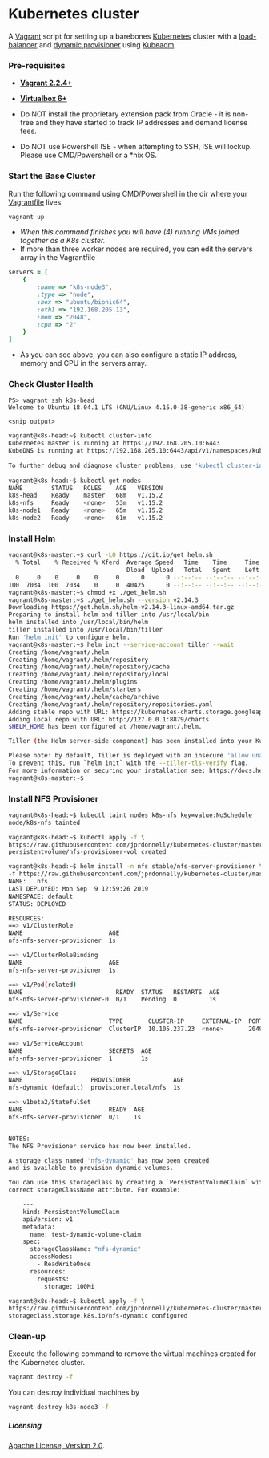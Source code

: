 # Kubernetes cluster
A [Vagrant](https://www.vagrantup.com/) script for setting up a barebones [Kubernetes](https://kubernetes.io/) cluster with a [load-balancer](https://metallb.universe.tf) and [dynamic provisioner](https://github.com/kubernetes-incubator/external-storage/tree/master/nfs) using [Kubeadm](https://kubernetes.io/docs/reference/setup-tools/kubeadm/kubeadm/).

### Pre-requisites

 * **[Vagrant 2.2.4+](https://www.vagrantup.com)**
 * **[Virtualbox 6+](https://www.virtualbox.org)**
 
 * Do NOT install the proprietary extension pack from Oracle - it is non-free and they have started to track IP addresses and demand license fees.
 
 * Do NOT use Powershell ISE - when attempting to SSH, ISE will lockup.  Please use CMD/Powershell or a *nix OS.

### Start the Base Cluster

Run the following command using CMD/Powershell in the dir where your [Vagrantfile](https://github.com/jprdonnelly/kubernetes-cluster/blob/master/Vagrantfile "Vagrantfile") lives.

```bash
vagrant up
```

* *When this command finishes you will have (4) running VMs joined together as a K8s cluster.*
* If more than three worker nodes are required, you can edit the servers array in the Vagrantfile

```ruby
servers = [
    {
        :name => "k8s-node3",
        :type => "node",
        :box => "ubuntu/bionic64",
        :eth1 => "192.168.205.13",
        :mem => "2048",
        :cpu => "2"
    }
]
 ```
 
* As you can see above, you can also configure a static IP address, memory and CPU in the servers array. 

### Check Cluster Health

```pwsh
PS> vagrant ssh k8s-head
Welcome to Ubuntu 18.04.1 LTS (GNU/Linux 4.15.0-38-generic x86_64)
 
<snip output>
```

```bash
vagrant@k8s-head:~$ kubectl cluster-info
Kubernetes master is running at https://192.168.205.10:6443
KubeDNS is running at https://192.168.205.10:6443/api/v1/namespaces/kube-system/services/kube-dns:dns/proxy
 
To further debug and diagnose cluster problems, use 'kubectl cluster-info dump'.
 
vagrant@k8s-head:~$ kubectl get nodes
NAME        STATUS   ROLES    AGE   VERSION
k8s-head    Ready    master   68m   v1.15.2
k8s-nfs     Ready    <none>   53m   v1.15.2
k8s-node1   Ready    <none>   65m   v1.15.2
k8s-node2   Ready    <none>   61m   v1.15.2
```

### Install Helm

```bash
vagrant@k8s-master:~$ curl -LO https://git.io/get_helm.sh
  % Total    % Received % Xferd  Average Speed   Time    Time     Time  Current
                                 Dload  Upload   Total   Spent    Left  Speed
  0     0    0     0    0     0      0      0 --:--:-- --:--:-- --:--:--     0
100  7034  100  7034    0     0  40425      0 --:--:-- --:--:-- --:--:-- 40425
vagrant@k8s-master:~$ chmod +x ./get_helm.sh
vagrant@k8s-master:~$ ./get_helm.sh --version v2.14.3
Downloading https://get.helm.sh/helm-v2.14.3-linux-amd64.tar.gz
Preparing to install helm and tiller into /usr/local/bin
helm installed into /usr/local/bin/helm
tiller installed into /usr/local/bin/tiller
Run 'helm init' to configure helm.
vagrant@k8s-master:~$ helm init --service-account tiller --wait
Creating /home/vagrant/.helm
Creating /home/vagrant/.helm/repository
Creating /home/vagrant/.helm/repository/cache
Creating /home/vagrant/.helm/repository/local
Creating /home/vagrant/.helm/plugins
Creating /home/vagrant/.helm/starters
Creating /home/vagrant/.helm/cache/archive
Creating /home/vagrant/.helm/repository/repositories.yaml
Adding stable repo with URL: https://kubernetes-charts.storage.googleapis.com
Adding local repo with URL: http://127.0.0.1:8879/charts
$HELM_HOME has been configured at /home/vagrant/.helm.

Tiller (the Helm server-side component) has been installed into your Kubernetes Cluster.

Please note: by default, Tiller is deployed with an insecure 'allow unauthenticated users' policy.
To prevent this, run `helm init` with the --tiller-tls-verify flag.
For more information on securing your installation see: https://docs.helm.sh/using_helm/#securing-your-helm-installation
vagrant@k8s-master:~$
```

### Install NFS Provisioner

```bash
vagrant@k8s-head:~$ kubectl taint nodes k8s-nfs key=value:NoSchedule
node/k8s-nfs tainted
```

```bash
vagrant@k8s-head:~$ kubectl apply -f \
https://raw.githubusercontent.com/jprdonnelly/kubernetes-cluster/master/nfs-provisioner/nfs-helm-pvc.yaml
persistentvolume/nfs-provisioner-vol created
```

```bash
vagrant@k8s-head:~$ helm install -n nfs stable/nfs-server-provisioner \
-f https://raw.githubusercontent.com/jprdonnelly/kubernetes-cluster/master/nfs-provisioner/nfs-helm-values.yaml
NAME:   nfs
LAST DEPLOYED: Mon Sep  9 12:59:26 2019
NAMESPACE: default
STATUS: DEPLOYED

RESOURCES:
==> v1/ClusterRole
NAME                        AGE
nfs-nfs-server-provisioner  1s

==> v1/ClusterRoleBinding
NAME                        AGE
nfs-nfs-server-provisioner  1s

==> v1/Pod(related)
NAME                          READY  STATUS   RESTARTS  AGE
nfs-nfs-server-provisioner-0  0/1    Pending  0         1s

==> v1/Service
NAME                        TYPE       CLUSTER-IP     EXTERNAL-IP  PORT(S)                                 AGE
nfs-nfs-server-provisioner  ClusterIP  10.105.237.23  <none>       2049/TCP,20048/TCP,51413/TCP,51413/UDP  1s

==> v1/ServiceAccount
NAME                        SECRETS  AGE
nfs-nfs-server-provisioner  1        1s

==> v1/StorageClass
NAME                   PROVISIONER            AGE
nfs-dynamic (default)  provisioner.local/nfs  1s

==> v1beta2/StatefulSet
NAME                        READY  AGE
nfs-nfs-server-provisioner  0/1    1s


NOTES:
The NFS Provisioner service has now been installed.

A storage class named 'nfs-dynamic' has now been created
and is available to provision dynamic volumes.

You can use this storageclass by creating a `PersistentVolumeClaim` with the
correct storageClassName attribute. For example:

    ---
    kind: PersistentVolumeClaim
    apiVersion: v1
    metadata:
      name: test-dynamic-volume-claim
    spec:
      storageClassName: "nfs-dynamic"
      accessModes:
        - ReadWriteOnce
      resources:
        requests:
          storage: 100Mi
```

```bash
vagrant@k8s-head:~$ kubectl apply -f \
https://raw.githubusercontent.com/jprdonnelly/kubernetes-cluster/master/nfs-provisioner/nfs-class.yaml
storageclass.storage.k8s.io/nfs-dynamic configured
```

### Clean-up

Execute the following command to remove the virtual machines created for the Kubernetes cluster.

```bash
vagrant destroy -f
```

You can destroy individual machines by 

```bash
vagrant destroy k8s-node3 -f
```

##### Licensing

[Apache License, Version 2.0](http://opensource.org/licenses/Apache-2.0).
